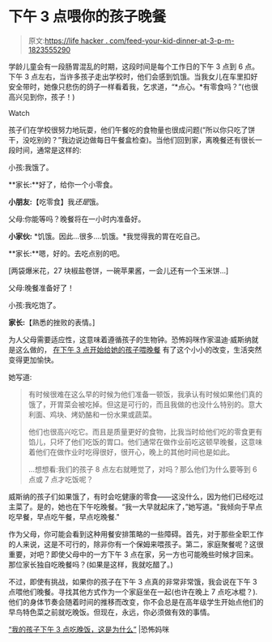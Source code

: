 # 下午 3 点喂你的孩子晚餐

> 原文:[https://life hacker . com/feed-your-kid-dinner-at-3-p-m-1823555290](https://lifehacker.com/feed-your-kid-dinner-at-3-p-m-1823555290)

学龄儿童会有一段肠胃混乱的时期，这段时间是每个工作日的下午 3 点到 6 点。下午 3 点左右，当许多孩子走出学校时，他们会感到饥饿。当我女儿在车里扣好安全带时，她像只悲伤的鸽子一样看着我，乞求道，“*点心。*有零食吗？”(也很高兴见到你，孩子！)

Watch

孩子们在学校很努力地玩耍，他们午餐吃的食物量也很成问题(“所以你只吃了饼干，没吃别的？”我边说边做每日午餐盒检查)。当他们回到家，离晚餐还有很长一段时间，通常是这样的:

小孩:我饿了。

**家长:**好了，给你一个小零食。

**小朋友:**【吃零食】我*还是*饿。

父母:你能等吗？晚餐将在一小时内准备好。

**小家伙:** *饥饿。因此...很多....饥饿。*我觉得我的胃在吃自己。

**家长:**嗯，好的。去吃点别的吧。

[两袋爆米花，27 块椒盐卷饼，一碗苹果酱，一会儿还有一个玉米饼...]

父母:晚餐准备好了！

小孩:我吃饱了。

**家长:**【熟悉的挫败的表情。]

为人父母需要适应性，这意味着遵循孩子的生物钟。恐怖妈咪作家温迪·威斯纳就是这么做的， [在下午 3 点开始给她的孩子喂晚餐](http://www.scarymommy.com/my-kids-eat-dinner-at-3pm/) 有了这个小小的改变，生活突然变得更加愉快。

她写道:

> 有时候很难在这么早的时候为他们准备一顿饭，我承认有时候如果他们真的饿了，开胃菜会被吃掉。但这是可行的，而且我做的也没什么特别的。意大利面、鸡块、烤奶酪和一份水果或蔬菜。
> 
> 他们也很高兴吃它。而且是质量更好的食物，比我当时给他们吃的零食更有馅儿，只坏了他们吃饭的胃口。他们通常在做作业前吃这顿早晚餐，这意味着他们在做作业时吃得很好，很开心，晚上的其他时间也是如此。
> 
> ...想想看:我们的孩子 8 点左右就睡觉了，对吗？那么他们为什么要等到 6 点或 7 点才吃饭呢？

威斯纳的孩子们如果饿了，有时会吃健康的零食——这没什么，因为他们已经吃过主菜了。是的，她也在下午吃晚餐。“我一大早就起床了，”她写道。"我倾向于早点吃早餐，早点吃午餐，早点吃晚餐."

作为父母，你可能会看到这种用餐安排策略的一些障碍。首先，对于那些全职工作的人来说，这是不可行的，除非你有一个保姆来喂孩子。第二，家庭聚餐呢？这很重要，对吧？即使父母中的一方下午 3 点在家，另一方也可能晚些时候才回来。那位家长独自吃晚餐吗？(如果是这样，我就吃醋了。)

不过，即使有挑战，如果你的孩子在下午 3 点真的非常非常饿，我会说在下午 3 点喂他们晚餐。寻找其他方式作为一个家庭坐在一起(也许在晚上 7 点吃冰棍？).他们的身体节奏会随着时间的推移而改变，你不会总是在高年级学生开始点他们的早鸟特色菜之前就吃晚饭。但现在，永远，你必须做有效的事情。

[“我的孩子下午 3 点吃晚饭，这是为什么”](http://www.scarymommy.com/my-kids-eat-dinner-at-3pm/) |恐怖妈咪